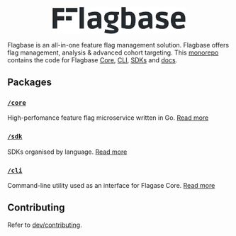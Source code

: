 <p align="center">
  <img width="300px" src="./docs/assets/img/banner-dark.svg" />
</p>

Flagbase is an all-in-one feature flag management solution. Flagbase offers flag management, analysis & advanced cohort targeting. This [monorepo](https://en.wikipedia.org/wiki/Monorepo) contains the code for Flagbase [Core](./core/README.md), [CLI](./cli/README.md), [SDKs](./sdk/README.md) and [docs](./docs/README.md).

## Packages
### [`/core`](./core/README.md)
High-perfomance feature flag microservice written in Go. [Read more](./core/README.md)

### [`/sdk`](./sdk/README.md)
SDKs organised by language. [Read more](./sdk/README.md)

### [`/cli`](./cli/README.md)
Command-line utility used as an interface for Flagase Core. [Read more](./cli/README.md)

## Contributing
Refer to [dev/contributing](./dev/contributing/1_overview.md).
